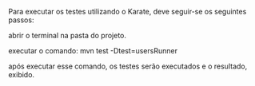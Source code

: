 Para executar os testes utilizando o Karate, deve seguir-se os seguintes passos:

abrir o terminal na pasta do projeto.

executar o comando: mvn test -Dtest=usersRunner

após executar esse comando, os testes serão executados e o resultado, exibido.